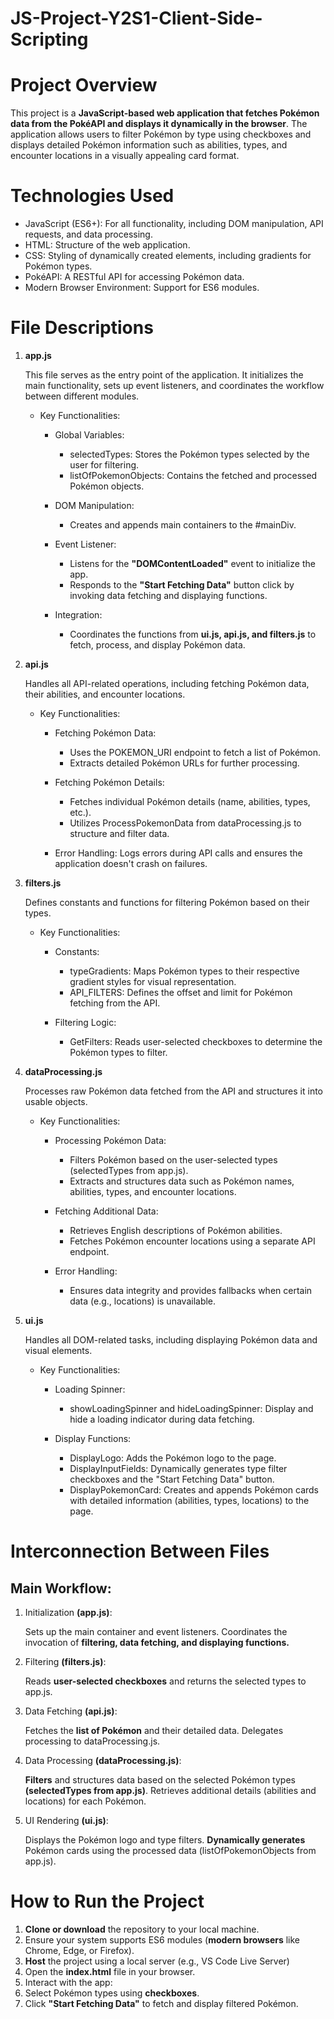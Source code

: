 # JS-Project-Y2S1-Client-Side-Scripting

# Project Overview

This project is a **JavaScript-based web application that fetches Pokémon data from the PokéAPI and displays it dynamically in the browser**. The application allows users to filter Pokémon by type using checkboxes and displays detailed Pokémon information such as abilities, types, and encounter locations in a visually appealing card format.

# Technologies Used

- JavaScript (ES6+): For all functionality, including DOM manipulation, API requests, and data processing.
- HTML: Structure of the web application.
- CSS: Styling of dynamically created elements, including gradients for Pokémon types.
- PokéAPI: A RESTful API for accessing Pokémon data.
- Modern Browser Environment: Support for ES6 modules.

# File Descriptions

1.  **app.js**

    This file serves as the entry point of the application. It initializes the main functionality, sets up event listeners, and coordinates the workflow between different modules.

    - Key Functionalities:

      - Global Variables:

        - selectedTypes: Stores the Pokémon types selected by the user for filtering.
        - listOfPokemonObjects: Contains the fetched and processed Pokémon objects.

      - DOM Manipulation:

        - Creates and appends main containers to the #mainDiv.

      - Event Listener:

        - Listens for the **"DOMContentLoaded"** event to initialize the app.
        - Responds to the **"Start Fetching Data"** button click by invoking data fetching and displaying functions.

      - Integration:

        - Coordinates the functions from **ui.js, api.js, and filters.js** to fetch, process, and display Pokémon data.

2.  **api.js**

    Handles all API-related operations, including fetching Pokémon data, their abilities, and encounter locations.

    - Key Functionalities:

      - Fetching Pokémon Data:

        - Uses the POKEMON_URI endpoint to fetch a list of Pokémon.
        - Extracts detailed Pokémon URLs for further processing.

      - Fetching Pokémon Details:

        - Fetches individual Pokémon details (name, abilities, types, etc.).
        - Utilizes ProcessPokemonData from dataProcessing.js to structure and filter data.

      - Error Handling:
        Logs errors during API calls and ensures the application doesn't crash on failures.

3.  **filters.js**

    Defines constants and functions for filtering Pokémon based on their types.

    - Key Functionalities:

      - Constants:

        - typeGradients: Maps Pokémon types to their respective gradient styles for visual representation.
        - API_FILTERS: Defines the offset and limit for Pokémon fetching from the API.

      - Filtering Logic:

        - GetFilters: Reads user-selected checkboxes to determine the Pokémon types to filter.

4.  **dataProcessing.js**

    Processes raw Pokémon data fetched from the API and structures it into usable objects.

    - Key Functionalities:

      - Processing Pokémon Data:

        - Filters Pokémon based on the user-selected types (selectedTypes from app.js).
        - Extracts and structures data such as Pokémon names, abilities, types, and encounter locations.

      - Fetching Additional Data:

        - Retrieves English descriptions of Pokémon abilities.
        - Fetches Pokémon encounter locations using a separate API endpoint.

      - Error Handling:

        - Ensures data integrity and provides fallbacks when certain data (e.g., locations) is unavailable.

5.  **ui.js**

    Handles all DOM-related tasks, including displaying Pokémon data and visual elements.

    - Key Functionalities:

      - Loading Spinner:

        - showLoadingSpinner and hideLoadingSpinner: Display and hide a loading indicator during data fetching.

      - Display Functions:

        - DisplayLogo: Adds the Pokémon logo to the page.
        - DisplayInputFields: Dynamically generates type filter checkboxes and the "Start Fetching Data" button.
        - DisplayPokemonCard: Creates and appends Pokémon cards with detailed information (abilities, types, locations) to the page.

# Interconnection Between Files

## Main Workflow:

1. Initialization **(app.js)**:

   Sets up the main container and event listeners.
   Coordinates the invocation of **filtering, data fetching, and displaying functions.**

2. Filtering **(filters.js)**:

   Reads **user-selected checkboxes** and returns the selected types to app.js.

3. Data Fetching **(api.js)**:

   Fetches the **list of Pokémon** and their detailed data.
   Delegates processing to dataProcessing.js.

4. Data Processing **(dataProcessing.js)**:

   **Filters** and structures data based on the selected Pokémon types **(selectedTypes from app.js)**.
   Retrieves additional details (abilities and locations) for each Pokémon.

5. UI Rendering **(ui.js)**:

   Displays the Pokémon logo and type filters.
   **Dynamically generates** Pokémon cards using the processed data (listOfPokemonObjects from app.js).

# How to Run the Project

1. **Clone or download** the repository to your local machine.
2. Ensure your system supports ES6 modules (**modern browsers** like Chrome, Edge, or Firefox).
3. **Host** the project using a local server (e.g., VS Code Live Server)
4. Open the **index.html** file in your browser.
5. Interact with the app:
6. Select Pokémon types using **checkboxes**.
7. Click **"Start Fetching Data"** to fetch and display filtered Pokémon.
